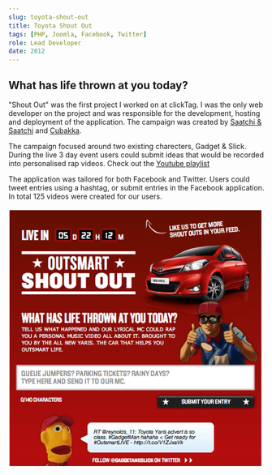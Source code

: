 ```yaml
---
slug: toyota-shout-out
title: Toyota Shout Out
tags: [PHP, Joomla, Facebook, Twitter]
role: Lead Developer
date: 2012
---
```


## What has life thrown at you today?

"Shout Out" was the first project I worked on at clickTag. I was the only web developer on the project and was responsible for the development, hosting and deployment of the application. The campaign was created by [Saatchi & Saatchi](http://www.saatchi.co.uk/news/archive/toyota_yaris_and_saatchi__saatchi_outsmart_life_with_personalised_shout_out_social_media_campaign_) and [Cubakka](http://cubaka.com/).

The campaign focused around two existing charecters, Gadget & Slick. During the live 3 day event users could submit ideas that would be recorded into personalised rap videos. Check out the [Youtube playlist](http://www.youtube.com/playlist?list=PL933475BEE4010FD9&feature=plcp)

The application was tailored for both Facebook and Twitter. Users could tweet entries using a hashtag, or submit entries in the Facebook application. In total 125 videos were created for our users.

![App Screenshot](app.png "Screenshot")
